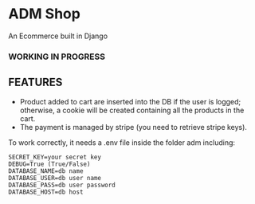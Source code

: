 # ADM Shop

An Ecommerce built in Django
### **WORKING IN PROGRESS**

## **FEATURES**
- Product added to cart are inserted into the DB if the user is logged; otherwise, a cookie will be created containing all the products in the cart.
- The payment is managed by stripe (you need to retrieve stripe keys).

To work correctly, it needs a .env file inside the folder adm including:
```
SECRET_KEY=your secret key
DEBUG=True (True/False)
DATABASE_NAME=db name
DATABASE_USER=db user name
DATABASE_PASS=db user password
DATABASE_HOST=db host
```

